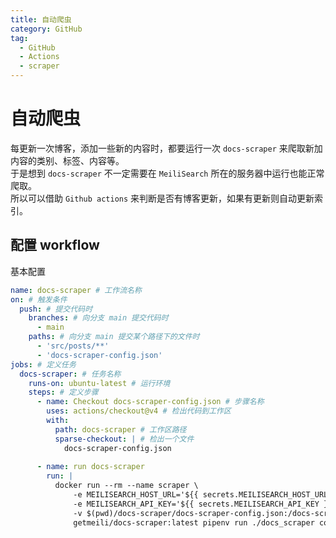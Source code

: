 ```yaml
---
title: 自动爬虫
category: GitHub
tag:
  - GitHub
  - Actions
  - scraper
---
```


# 自动爬虫
每更新一次博客，添加一些新的内容时，都要运行一次 `docs-scraper` 来爬取新加内容的类别、标签、内容等。\
于是想到 `docs-scraper` 不一定需要在 `MeiliSearch` 所在的服务器中运行也能正常爬取。\
所以可以借助 `Github actions` 来判断是否有博客更新，如果有更新则自动更新索引。
## 配置 workflow
基本配置
```yaml
name: docs-scraper # 工作流名称
on: # 触发条件
  push: # 提交代码时
    branches: # 向分支 main 提交代码时
      - main
    paths: # 向分支 main 提交某个路径下的文件时
      - 'src/posts/**'
      - 'docs-scraper-config.json'
jobs: # 定义任务
  docs-scraper: # 任务名称
    runs-on: ubuntu-latest # 运行环境
    steps: # 定义步骤
      - name: Checkout docs-scraper-config.json # 步骤名称
        uses: actions/checkout@v4 # 检出代码到工作区
        with:
          path: docs-scraper # 工作区路径
          sparse-checkout: | # 检出一个文件
            docs-scraper-config.json
  
      - name: run docs-scraper
        run: |
          docker run --rm --name scraper \
              -e MEILISEARCH_HOST_URL='${{ secrets.MEILISEARCH_HOST_URL }}' \
              -e MEILISEARCH_API_KEY='${{ secrets.MEILISEARCH_API_KEY }}' \
              -v $(pwd)/docs-scraper/docs-scraper-config.json:/docs-scraper/config.json \
              getmeili/docs-scraper:latest pipenv run ./docs_scraper config.json
```
